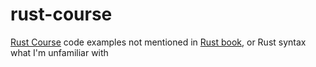 # rust-course

[Rust Course](https://course.rs/) code examples not mentioned in [Rust book](https://github.com/rust-lang/book), or Rust
syntax what I'm unfamiliar with
